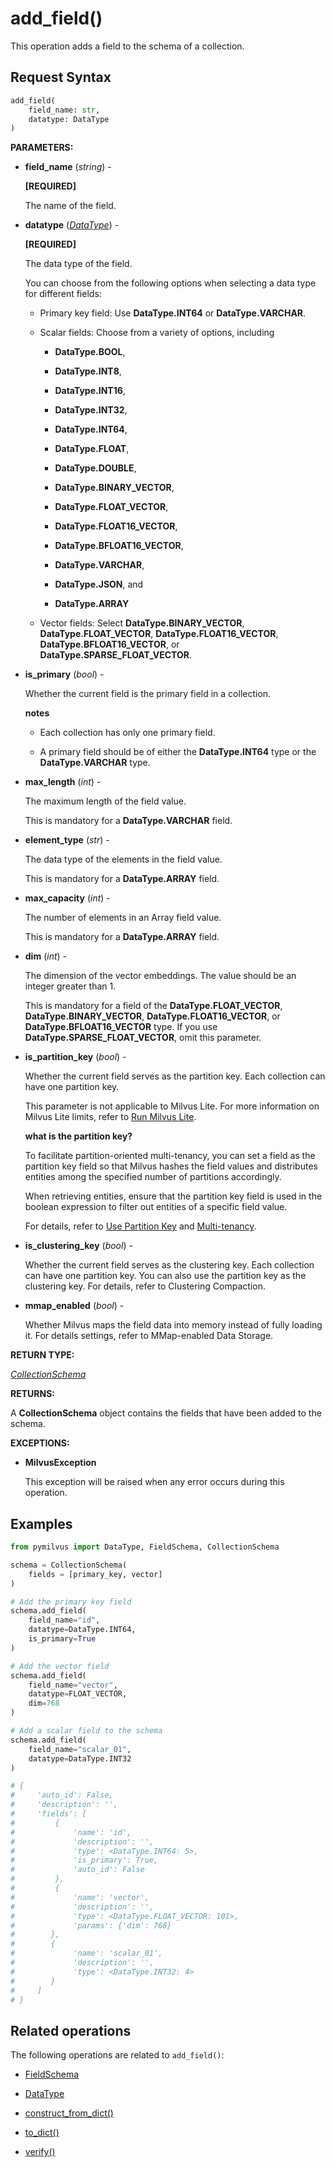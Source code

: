# add_field()

This operation adds a field to the schema of a collection.

## Request Syntax

```python
add_field(
    field_name: str,
    datatype: DataType
)
```

**PARAMETERS:**

- **field_name** (*string*) - 

    **[REQUIRED]**

    The name of the field.

- **datatype** (*[DataType](../../MilvusClient/Collections/DataType.md)*) - 

    **[REQUIRED]**

    The data type of the field.

    You can choose from the following options when selecting a data type for different fields:

    - Primary key field: Use **DataType.INT64** or **DataType.VARCHAR**.

    - Scalar fields: Choose from a variety of options, including 

        - **DataType.BOOL**,

        - **DataType.INT8**,

        - **DataType.INT16**,

        - **DataType.INT32**,

        - **DataType.INT64**,

        - **DataType.FLOAT**,

        - **DataType.DOUBLE**,

        - **DataType.BINARY_VECTOR**,

        - **DataType.FLOAT_VECTOR**,

        - **DataType.FLOAT16_VECTOR**,

        - **DataType.BFLOAT16_VECTOR**,

        - **DataType.VARCHAR**,

        - **DataType.JSON**, and

        - **DataType.ARRAY**

    - Vector fields: Select **DataType.BINARY_VECTOR**, **DataType.FLOAT_VECTOR**, **DataType.FLOAT16_VECTOR**, **DataType.BFLOAT16_VECTOR**, or **DataType.SPARSE_FLOAT_VECTOR**.

- **is_primary** (*bool*) -

    Whether the current field is the primary field in a collection.

    <div class="admonition note">

    <p><b>notes</b></p>

    <ul>
    <li><p>Each collection has only one primary field.</p></li>
    <li><p>A primary field should be of either the <strong>DataType.INT64</strong> type or the <strong>DataType.VARCHAR</strong> type.</p></li>
    </ul>

    </div>

- **max_length** (*int*) -

    The maximum length of the field value.

    This is mandatory for a **DataType.VARCHAR** field.

- **element_type** (*str*) -

    The data type of the elements in the field value.

    This is mandatory for a **DataType.ARRAY** field.

- **max_capacity** (*int*) -

    The number of elements in an Array field value.

    This is mandatory for a **DataType.ARRAY** field.

- **dim** (*int*) -

    The dimension of the vector embeddings. The value should be an integer greater than 1.

    This is mandatory for a field of the **DataType.FLOAT_VECTOR**, **DataType.BINARY_VECTOR**, **DataType.FLOAT16_VECTOR**, or **DataType.BFLOAT16_VECTOR** type. If you use **DataType.SPARSE_FLOAT_VECTOR**, omit this parameter.

- **is_partition_key** (*bool*) -

    Whether the current field serves as the partition key. Each collection can have one partition key.

    This parameter is not applicable to Milvus Lite. For more information on Milvus Lite limits, refer to [Run Milvus Lite](https://milvus.io/docs/milvus_lite.md).

    <div class="admonition note">

    <p><b>what is the partition key?</b></p>

    <p>To facilitate partition-oriented multi-tenancy, you can set a field as the partition key field so that Milvus hashes the field values and distributes entities among the specified number of partitions accordingly.</p>
    <p>When retrieving entities, ensure that the partition key field is used in the boolean expression to filter out entities of a specific field value.</p>
    <p>For details, refer to <a href="https://milvus.io/docs/use-partition-key">Use Partition Key</a> and <a href="https://milvus.io/docs/multi_tenancy.md">Multi-tenancy</a>.</p>

    </div>

- **is_clustering_key** (*bool*) -

    Whether the current field serves as the clustering key. Each collection can have one partition key. You can also use the partition key as the clustering key. For details, refer to Clustering Compaction.

- **mmap_enabled** (*bool*) -

    Whether Milvus maps the field data into memory instead of fully loading it. For details settings, refer to MMap-enabled Data Storage.

**RETURN TYPE:**

*[CollectionSchema](CollectionSchema.md)*

**RETURNS:**

A **CollectionSchema** object contains the fields that have been added to the schema.

**EXCEPTIONS:**

- **MilvusException**

    This exception will be raised when any error occurs during this operation.

## Examples

```python
from pymilvus import DataType, FieldSchema, CollectionSchema

schema = CollectionSchema(
    fields = [primary_key, vector]
)

# Add the primary key field
schema.add_field(
    field_name="id",
    datatype=DataType.INT64,
    is_primary=True
)

# Add the vector field
schema.add_field(
    field_name="vector",
    datatype=FLOAT_VECTOR,
    dim=768
)

# Add a scalar field to the schema
schema.add_field(
    field_name="scalar_01",
    datatype=DataType.INT32
)

# {
#     'auto_id': False, 
#     'description': '', 
#     'fields': [
#         {
#             'name': 'id', 
#             'description': '', 
#             'type': <DataType.INT64: 5>, 
#             'is_primary': True, 
#             'auto_id': False
#         }, 
#         {
#             'name': 'vector', 
#             'description': '', 
#             'type': <DataType.FLOAT_VECTOR: 101>, 
#             'params': {'dim': 768}
#        }, 
#        {
#             'name': 'scalar_01', 
#             'description': '', 
#             'type': <DataType.INT32: 4>
#        }
#     ]
# }
```

## Related operations

The following operations are related to `add_field()`:

- [FieldSchema](../FieldSchema/FieldSchema.md)

- [DataType](../../MilvusClient/Collections/DataType.md)

- [construct_from_dict()](construct_from_dict.md)

- [to_dict()](to_dict.md)

- [verify()](verify.md)

